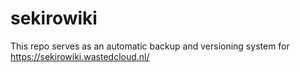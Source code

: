 # sekirowiki
This repo serves as an automatic backup and versioning system for https://sekirowiki.wastedcloud.nl/
